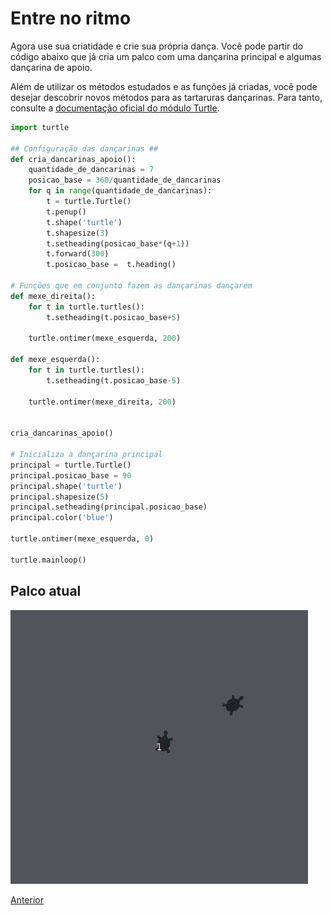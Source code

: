 # Entre no ritmo

Agora use sua criatidade e crie sua própria dança. Você pode partir do código
abaixo que já cria um palco com uma dançarina principal e algumas dançarina de
apoio.

Além de utilizar os métodos estudados e as funções já criadas,
você pode desejar descobrir novos métodos para as tartaruras dançarinas.
Para tanto, consulte a [documentação oficial do módulo Turtle](https://docs.python.org/pt-br/3/library/turtle.html).

```python
import turtle

## Configuração das dançarinas ##
def cria_dancarinas_apoio():
    quantidade_de_dancarinas = 7
    posicao_base = 360/quantidade_de_dancarinas
    for q in range(quantidade_de_dancarinas):
        t = turtle.Turtle()
        t.penup()
        t.shape('turtle')
        t.shapesize(3)
        t.setheading(posicao_base*(q+1))
        t.forward(300)
        t.posicao_base =  t.heading()

# Funções que em conjunto fazem as dançarinas dançarem
def mexe_direita():
    for t in turtle.turtles():
        t.setheading(t.posicao_base+5)

    turtle.ontimer(mexe_esquerda, 200)

def mexe_esquerda():
    for t in turtle.turtles():
        t.setheading(t.posicao_base-5)

    turtle.ontimer(mexe_direita, 200)


cria_dancarinas_apoio()

# Inicializa a dançarina principal
principal = turtle.Turtle()
principal.posicao_base = 90
principal.shape('turtle')
principal.shapesize(5)
principal.setheading(principal.posicao_base)
principal.color('blue')

turtle.ontimer(mexe_esquerda, 0)

turtle.mainloop()
```

## Palco atual
![Entre no ritmo](13_entre_no_ritmo.gif "Entre no ritmo")


[Anterior](12_grupo_dancarinas.md)
